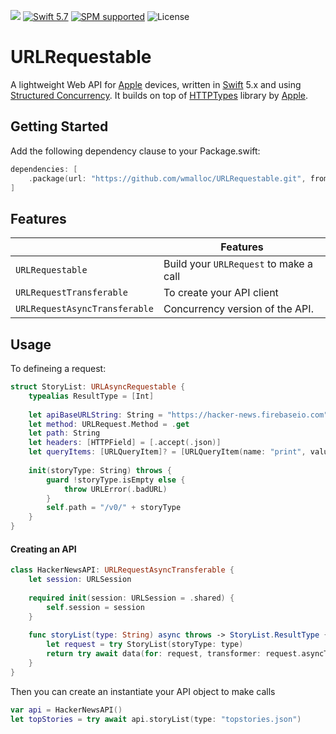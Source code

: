 ![](https://img.shields.io/github/v/tag/wmalloc/URLRequestable?label=Version)
[![Swift 5.7](https://img.shields.io/badge/swift-5.7-ED523F.svg?style=flat)](https://swift.org/download/)
[![SPM supported](https://img.shields.io/badge/SPM-supported-DE5C43.svg?style=flat)](https://swift.org/package-manager)
![License](https://img.shields.io/github/license/wmalloc/URLRequestable.svg?style=flat)

# URLRequestable

A lightweight Web API for [Apple](https://www.apple.com) devices, written in [Swift](https://swift.org) 5.x and using [Structured Concurrency](https://developer.apple.com/documentation/swift/concurrency). It builds on top of [HTTPTypes](https://github.com/apple/swift-http-types) library by [Apple](https://www.apple.com).

## Getting Started

Add the following dependency clause to your Package.swift:

```swift
dependencies: [
    .package(url: "https://github.com/wmalloc/URLRequestable.git", from: "0.1.4")
]
```
## Features

| |Features |
--------------------------|------------------------------------------------------------
`URLRequestable` | Build your `URLRequest` to make a call
`URLRequestTransferable` | To create your API client
`URLRequestAsyncTransferable` | Concurrency version of the API.

## Usage

To defineing a request:

```swift
struct StoryList: URLAsyncRequestable {
    typealias ResultType = [Int]
    
    let apiBaseURLString: String = "https://hacker-news.firebaseio.com"
    let method: URLRequest.Method = .get
    let path: String
    let headers: [HTTPField] = [.accept(.json)]
    let queryItems: [URLQueryItem]? = [URLQueryItem(name: "print", value: "pretty")]
    
    init(storyType: String) throws {
        guard !storyType.isEmpty else {
            throw URLError(.badURL)
        }
        self.path = "/v0/" + storyType
    }
}
```
#### Creating an API

```swift
class HackerNewsAPI: URLRequestAsyncTransferable {
    let session: URLSession
    
    required init(session: URLSession = .shared) {
        self.session = session
    }
    
    func storyList(type: String) async throws -> StoryList.ResultType {
        let request = try StoryList(storyType: type)
        return try await data(for: request, transformer: request.asyncTransformer)
    }
}
```

Then you can create an instantiate your API object to make calls

```swift
var api = HackerNewsAPI()
let topStories = try await api.storyList(type: "topstories.json")
```
